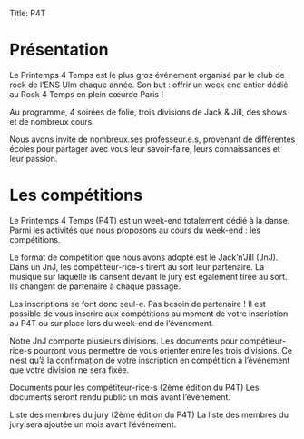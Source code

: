 Title: P4T

# Présentation

Le Printemps 4 Temps est le plus gros événement organisé par le club de rock de l’ENS Ulm chaque année. Son but : offrir un week end entier dédié au Rock 4 Temps en plein cœurde Paris !

Au programme, 4 soirées de folie, trois divisions de Jack & Jill, des shows et de nombreux cours.

Nous avons invité de nombreux.ses professeur.e.s, provenant de différentes écoles pour partager avec vous leur savoir-faire, leurs connaissances et leur passion.

# Les compétitions

Le Printemps 4 Temps (P4T) est un week-end totalement dédié à la danse. Parmi les activités que nous proposons au cours du week-end : les compétitions. 

Le format de compétition que nous avons adopté est le Jack’n’Jill (JnJ). 
Dans un JnJ, les compétiteur-rice-s tirent au sort leur partenaire. La musique sur laquelle ils dansent devant le jury est également tirée au sort. Ils changent de partenaire à chaque passage. 

Les inscriptions se font donc seul-e. Pas besoin de partenaire ! Il est possible de vous inscrire aux compétitions au moment de votre inscription au P4T ou sur place lors du week-end de l’événement. 

Notre JnJ comporte plusieurs divisions. Les documents pour compétieur-rice-s pourront vous permettre de vous orienter entre les trois divisions. Ce n’est qu’à la confirmation de votre inscription en compétition à l’événement que votre division ne sera fixée. 

Documents pour les compétiteur-rice-s (2ème édition du P4T) 
Les documents seront rendu public un mois avant l’événement.  

Liste des membres du jury (2ème édition du P4T) 
La liste des membres du jury sera ajoutée un mois avant l’événement. 


